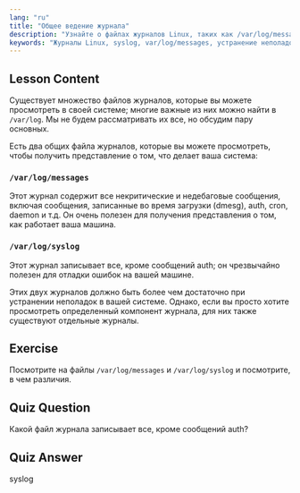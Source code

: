 ```yaml
---
lang: "ru"
title: "Общее ведение журнала"
description: "Узнайте о файлах журналов Linux, таких как /var/log/messages и syslog. Поймите их различия для эффективного устранения неполадок в системе. Начните свой путь в Linux!"
keywords: "Журналы Linux, syslog, var/log/messages, устранение неполадок Linux, Linux для начинающих, руководство по Linux, системные журналы"
---
```


## Lesson Content

Существует множество файлов журналов, которые вы можете просмотреть в своей системе; многие важные из них можно найти в `/var/log`. Мы не будем рассматривать их все, но обсудим пару основных.

Есть два общих файла журналов, которые вы можете просмотреть, чтобы получить представление о том, что делает ваша система:

### `/var/log/messages`

Этот журнал содержит все некритические и недебаговые сообщения, включая сообщения, записанные во время загрузки (dmesg), auth, cron, daemon и т.д. Он очень полезен для получения представления о том, как работает ваша машина.

### `/var/log/syslog`

Этот журнал записывает все, кроме сообщений auth; он чрезвычайно полезен для отладки ошибок на вашей машине.

Этих двух журналов должно быть более чем достаточно при устранении неполадок в вашей системе. Однако, если вы просто хотите просмотреть определенный компонент журнала, для них также существуют отдельные журналы.

## Exercise

Посмотрите на файлы `/var/log/messages` и `/var/log/syslog` и посмотрите, в чем различия.

## Quiz Question

Какой файл журнала записывает все, кроме сообщений auth?

## Quiz Answer

syslog
